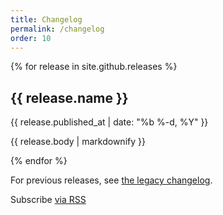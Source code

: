 ```yaml
---
title: Changelog
permalink: /changelog
order: 10
---
```


{% for release in site.github.releases %}

<div>
<h2 class="flat_grey" id="{{ release.name | slugify }}">{{ release.name }}</h2>
<p>{{ release.published_at | date: "%b %-d, %Y" }}</p>

<div class="release_notes">
{{ release.body | markdownify }}
</div>

</div>

{% endfor %}

For previous releases, see [the legacy changelog](https://github.com/slackapi/node-slack-sdk/blob/1.x/CHANGELOG.md).

<p class="rss-subscribe">Subscribe <a href="https://github.com/slackapi/node-slack-sdk/releases.atom">via RSS</a></p>
